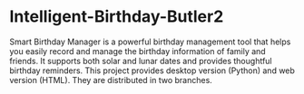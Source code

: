# Intelligent-Birthday-Butler2
Smart Birthday Manager is a powerful birthday management tool that helps you easily record and manage the birthday information of family and friends. It supports both solar and lunar dates and provides thoughtful birthday reminders. This project provides desktop version (Python) and web version (HTML). They are distributed in two branches.
